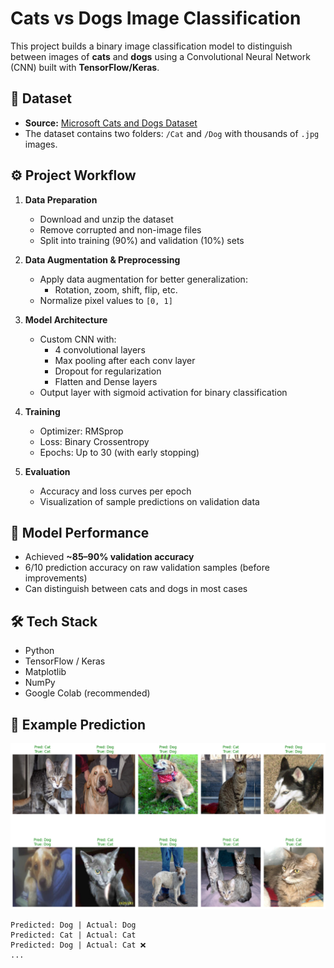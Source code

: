 # Cats vs Dogs Image Classification

This project builds a binary image classification model to distinguish between images of **cats** and **dogs** using a Convolutional Neural Network (CNN) built with **TensorFlow/Keras**.

## 📂 Dataset

- **Source:** [Microsoft Cats and Dogs Dataset](https://www.microsoft.com/en-us/download/details.aspx?id=54765)
- The dataset contains two folders: `/Cat` and `/Dog` with thousands of `.jpg` images.

## ⚙️ Project Workflow

1. **Data Preparation**
   - Download and unzip the dataset
   - Remove corrupted and non-image files
   - Split into training (90%) and validation (10%) sets

2. **Data Augmentation & Preprocessing**
   - Apply data augmentation for better generalization:
     - Rotation, zoom, shift, flip, etc.
   - Normalize pixel values to `[0, 1]`

3. **Model Architecture**
   - Custom CNN with:
     - 4 convolutional layers
     - Max pooling after each conv layer
     - Dropout for regularization
     - Flatten and Dense layers
   - Output layer with sigmoid activation for binary classification

4. **Training**
   - Optimizer: RMSprop
   - Loss: Binary Crossentropy
   - Epochs: Up to 30 (with early stopping)

5. **Evaluation**
   - Accuracy and loss curves per epoch
   - Visualization of sample predictions on validation data

## 🧠 Model Performance

- Achieved **~85–90% validation accuracy**
- 6/10 prediction accuracy on raw validation samples (before improvements)
- Can distinguish between cats and dogs in most cases

## 🛠️ Tech Stack

- Python
- TensorFlow / Keras
- Matplotlib
- NumPy
- Google Colab (recommended)

## 📸 Example Prediction

![example](predictions.png)

```text
Predicted: Dog | Actual: Dog
Predicted: Cat | Actual: Cat
Predicted: Dog | Actual: Cat ❌
...
